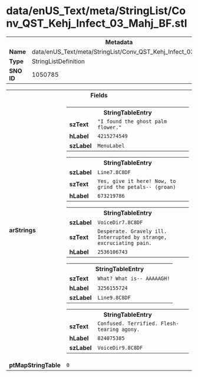 <h1>data/enUS_Text/meta/StringList/Conv_QST_Kehj_Infect_03_Mahj_BF.stl</h1><table><tr><th colspan="100%">Metadata</th></tr><tr><td><b>Name</b></td><td>data/enUS_Text/meta/StringList/Conv_QST_Kehj_Infect_03_Mahj_BF.stl</td></tr><tr><td><b>Type</b></td><td>StringListDefinition</td></tr><tr><td><b>SNO ID</b></td><td>1050785</td></tr></table>

<table><tr><th colspan="100%">Fields</th></tr><tr><td><b>arStrings</b></td><td><table><tr><th colspan="100%">StringTableEntry</th></tr><tr><td><b>szText</b></td><td><code>"I found the ghost palm flower."</code></td></tr><tr><td><b>hLabel</b></td><td><code>4215274549</code></td></tr><tr><td><b>szLabel</b></td><td><code>MenuLabel</code></td></tr></table>


<table><tr><th colspan="100%">StringTableEntry</th></tr><tr><td><b>szLabel</b></td><td><code>Line7.8C8DF</code></td></tr><tr><td><b>szText</b></td><td><code>Yes, give it here! Now, to grind the petals-- (groan)</code></td></tr><tr><td><b>hLabel</b></td><td><code>673219786</code></td></tr></table>


<table><tr><th colspan="100%">StringTableEntry</th></tr><tr><td><b>szLabel</b></td><td><code>VoiceDir7.8C8DF</code></td></tr><tr><td><b>szText</b></td><td><code>Desperate. Gravely ill. Interrupted by strange, excruciating pain.</code></td></tr><tr><td><b>hLabel</b></td><td><code>2536106743</code></td></tr></table>


<table><tr><th colspan="100%">StringTableEntry</th></tr><tr><td><b>szText</b></td><td><code>What? What is-- AAAAAGH!</code></td></tr><tr><td><b>hLabel</b></td><td><code>3256155724</code></td></tr><tr><td><b>szLabel</b></td><td><code>Line9.8C8DF</code></td></tr></table>


<table><tr><th colspan="100%">StringTableEntry</th></tr><tr><td><b>szText</b></td><td><code>Confused. Terrified. Flesh-tearing agony.</code></td></tr><tr><td><b>hLabel</b></td><td><code>824075385</code></td></tr><tr><td><b>szLabel</b></td><td><code>VoiceDir9.8C8DF</code></td></tr></table>


</td></tr><tr><td><b>ptMapStringTable</b></td><td><code>0</code></td></tr></table>

